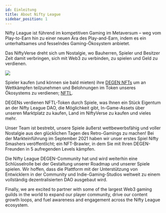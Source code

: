 ```yaml
---
id: Einleitung
title: About Nifty League
sidebar_position: 1
---
```


Nifty League ist führend im kompetitiven Gaming im Metaversum – weg vom Play-to-Earn hin zu einer neuen Ära des Play-and-Earn, indem es ein unterhaltsames und fesselndes Gaming-Ökosystem anbietet.

Das NiftyVerse dreht sich um Nostalgie, wo Bauherren, Spieler und Besitzer Zeit damit verbringen, sich mit Web3 zu verbinden, zu spielen und Geld zu verdienen.

![](/img/story.gif)

Spieler kaufen (und können sie bald mieten) ihre [DEGEN NFTs](https://opensea.io/collection/niftydegen) um an Wettkämpfen teilzunehmen und Belohnungen im Token unseres Ökosystems zu verdienen; [NFTL](https://www.coingecko.com/en/coins/nifty-league).

DEGENs verdienen NFTL-Token durch Spiele, was Ihnen ein Stück Eigentum an der Nifty League DAO, die Möglichkeit gibt, In-Game-Assets über unseren Marktplatz zu kaufen, Land im NiftyVerse zu kaufen und vieles mehr.

Unser Team ist bestrebt, unsere Spiele äußerst wettbewerbsfähig und voller Nostalgie aus den glücklichen Tagen des Retro-Gamings zu machen! Bei der Markteinführung im September 2021 haben wir unser erstes Spiel Nifty Smashers veröffentlicht; ein NFT-Brawler, in dem Sie mit Ihren DEGEN-Freunden in 5 aufregenden Levels kämpfen.

Die Nifty League DEGEN-Community hat und wird weiterhin eine Schlüsselrolle bei der Gestaltung unserer Roadmap und unserer Spiele spielen. Wir hoffen, dass die Plattform mit der Unterstützung von Entwicklern in der Community und Indie-Gaming-Studios weltweit zu einem vollständig dezentralisierten DAO ausgebaut wird.

Finally, we are excited to partner with some of the largest Web3 gaming guilds in the world to expand our player community, drive our content growth loops, and fuel awareness and engagement across the Nifty League ecosystem.
